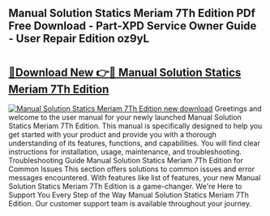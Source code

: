 ## Manual Solution Statics Meriam 7Th Edition PDf Free Download - Part-XPD Service Owner Guide - User Repair Edition oz9yL

# <h2><a href="http://bc48774.oget.top/?id=Manual+Solution+Statics+Meriam+7Th+Edition">🔗Download New 👉🔴 Manual Solution Statics Meriam 7Th Edition</a></h2>

[![Manual Solution Statics Meriam 7Th Edition new download](https://i.imgur.com/5g1atiW.png)](http://bc48774.oget.top/?id=Manual+Solution+Statics+Meriam+7Th+Edition)
Greetings and welcome to the user manual for your newly launched Manual Solution Statics Meriam 7Th Edition. This manual is specifically designed to help you get started with your product and provide you with a thorough understanding of its features, functions, and capabilities. You will find clear instructions for installation, usage, maintenance, and troubleshooting. Troubleshooting Guide Manual Solution Statics Meriam 7Th Edition for Common Issues This section offers solutions to common issues and error messages encountered. With features like list of features, your new Manual Solution Statics Meriam 7Th Edition is a game-changer. We're Here to Support You Every Step of the Way Manual Solution Statics Meriam 7Th Edition. Our customer support team is available throughout your journey.
